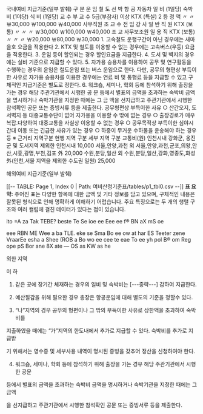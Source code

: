국내여비 지급기준(일부 발췌) 구 분 운 임 철 도 선 박 항 공 자동차 일 비 (1일당) 숙박비 (1야당) 식 비 (1일당) 교 수 부 교 수 5급(부참사) 이상 KTX (특실) 2 등 정 액 〃 〃 ￦30,000 ￦100,000 ￦40,000 사무직원 조 교 수 전 임 강 사 일 반 직 원 KTX (보통) 〃 〃 〃 ￦30,000 ￦100,000 ￦40,000 조 교 사무보조원 일 용 직 KTX (보통) 〃 〃 〃 ￦20,000 ￦80,000 ￦30,000 1. 고속철도 운행구간이 아닌 경우에는 새마을호 요금을 적용한다 2. KTX 및 철도를 이용할 수 없는 경우에는 고속버스(우등) 요금을 적용한다. 3. 운임 등이 할인되는 경우 할인요금을 지급한다. 4. 도서 및 벽지의 경우에는 실비 기준으로 지급할 수 있다. 5. 자가용 승용차를 이용하여 공무 및 연구활동을 수행하는 경우의 운임은 철도운임 또는 버스 운임으로 한다. 다만, 공무의 형편상 부득이한 사유로 자가용 승용차를 이용한 경우에는 연료 비 및 통행료 등을 지급할 수 있고 구체적인 지급기준은 별도로 정한다. 6. 워크숍, 세미나, 학회 등에 참석하기 위해 출장을 가는 경우 해당 주관기관에서 시행한 공 문 등에서 별표의 금액을 초과하는 숙박비 금액을 명시하거나 숙박기관을 지정한 때에는 그 금 액을 선지급하고 주관기관에서 시행한 참석확인 공문 또는 증빙서류 등을 제출한다. 공무형편상 부득이한 사유 ○ 산간오지, 도서벽지 등 대중교통수단이 없어 자가용을 이용할 수 밖에 없는 경우 ○ 출장경로가 매우 복잡․다양하여 대중교통을 사실상 이용할 수 없는 경우 ○ 공무목적상 부득이한 심야시간대 이동 또는 긴급한 사유가 있는 경우 ○ 하중이 무거운 수하물을 운송해야 하는 경우 등 ※ 근거리 지역구분 현행 지역 구분 세부 지역 구분 교통비(원) 인천시내 강화군, 옹진군 및 도서지역 제외한 인천시내 10,000 서울,안양,과천 외 서울,안양,과천,군포,의왕,안산,시흥,광명,부천,김포 外 20,000 수원,분당,일산 외 수원,분당,일산,강화,영종도,화성 外(인천,서울 지역을 제외한 수도권 일원) 25,000

해외여비 지급기준(일부 발췌)



[[-- TABLE: Page 1, Index 0 | Path: 여비산정기준표/tables/p1_tbl0.csv --]]
**표 요약:** 주어진 표는 다양한 항목에 대한 금액 및 기타 정보를 담고 있으며, 구체적인 내용은 잘못된 형식으로 인해 명확하게 이해하기 어렵습니다. 주요 특징으로는 두 개의 행렬 구조와 여러 컬럼에 걸친 데이터가 있다는 점이 있습니다.



ito =A za Tak TEBE? beste Te Se ioe ee Eee ee f® BN aX mS oe

eee RBN ME Wee a ba TLE. eke se Sma Bo ee ow at har ES Teeter zene VraarEe esha a Shee (ROB a Bo wo ee cee te eae To ee yh pol B® om Reg ope pS Bor ane 8X ate — OS as KW as he

외한 지역

이 하

1. 같은 곳에 장기간 체재하는 경우의 일비 및 숙박비는 [---중략---] 감하여 지급한다.

2. 예산절감을 위해 필요한 경우 총장은 항공운임에 대해 별도의 기준을 정할수 있다.

3. “나”지역의 경우 공무의 형편이나 그 밖의 부득이한 사유로 상한액을 초과하여 숙박비를

지출하였을 때에는 “가”지역의 한도내에서 추가로 지급할 수 있다. 숙박비를 추가로 지급받

기 위해서는 영수증 및 세부사용 내역이 명시된 증빙을 갖추어 정산을 신청하여야 한다.

4. 워크숍, 세미나, 학회 등에 참석하기 위해 출장을 가는 경우 해당 주관기관에서 시행한 공문

등에서 별표의 금액을 초과하는 숙박비 금액을 명시하거나 숙박기관을 지정한 때에는 그 금액

을 선지급하고 주관기관에서 시행한 참석확인 공문 또는 증빙서류 등을 제출한다.